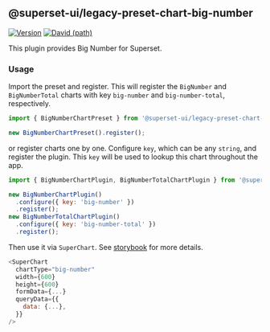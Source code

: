 ## @superset-ui/legacy-preset-chart-big-number

[![Version](https://img.shields.io/npm/v/@superset-ui/legacy-preset-chart-big-number.svg?style=flat-square)](https://img.shields.io/npm/v/@superset-ui/legacy-preset-chart-big-number.svg?style=flat-square)
[![David (path)](https://img.shields.io/david/apache-superset/superset-ui-plugins.svg?path=packages%2Fsuperset-ui-legacy-preset-chart-big-number&style=flat-square)](https://david-dm.org/apache-superset/superset-ui-plugins?path=packages/superset-ui-legacy-preset-chart-big-number)

This plugin provides Big Number for Superset.

### Usage

Import the preset and register. This will register the `BigNumber` and `BigNumberTotal` charts with key `big-number` and `big-number-total`, respectively.

```js
import { BigNumberChartPreset } from '@superset-ui/legacy-preset-chart-big-number';

new BigNumberChartPreset().register();
```

or register charts one by one. Configure `key`, which can be any `string`, and register the plugin. This `key` will be used to lookup this chart throughout the app.

```js
import { BigNumberChartPlugin, BigNumberTotalChartPlugin } from '@superset-ui/legacy-preset-chart-big-number';

new BigNumberChartPlugin()
  .configure({ key: 'big-number' })
  .register();
new BigNumberTotalChartPlugin()
  .configure({ key: 'big-number-total' })
  .register();
```

Then use it via `SuperChart`. See [storybook](https://apache-superset.github.io/superset-ui-plugins/?selectedKind=plugin-chart-big-number) for more details.

```js
<SuperChart
  chartType="big-number"
  width={600}
  height={600}
  formData={...}
  queryData={{
    data: {...},
  }}
/>
```